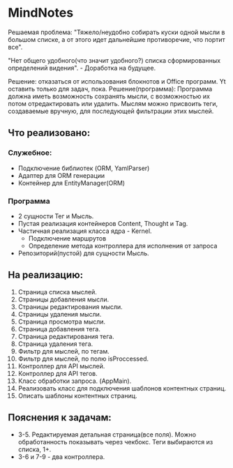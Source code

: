 # MindNotes
Решаемая проблема: "Тяжело/неудобно собирать куски одной мысли в большом списке,
а от этого идет дальнейшие противоречие, что портит все".

"Нет общего удобного(что значит удобного?) списка сформированных определений 
видения". - Доработка на будущее.

Решение: отказаться от использования блокнотов и Office программ.
Yt оставить только для задач, пока.
Решение(программа):
Программа должна иметь возможность сохранять мысли, с возможностью их потом
отредактировать или удалить.
Мыслям можно присвоить теги, создаваемые вручную, для последующей фильтрации этих
мыслей.

## Что реализовано:
### Служебное:
- Подключение библиотек (ORM, YamlParser)
- Адаптер для ORM генерации
- Контейнер для EntityManager(ORM)
### Программа
- 2 сущности Тег и Мысль.
- Пустая реализация контейнеров Content, Thought и Tag.
- Частичная реализация класса ядра - Kernel.
  - Подключение маршрутов
  - Определение метода контроллера для исполнения от запроса
- Репозиторий(пустой) для сущности Мысль.

## На реализацию:
1. Страница списка мыслей.
3. Страницы добавления мысли.
4. Страницы редактирования мысли.
5. Страницы удаления мысли.
6. Страница просмотра мысли.
7. Страница добавления тега.
8. Страница редактирования тега.
9. Страница удаления тега.
10. Фильтр для мыслей, по тегам.
11. Фильтр для мыслей, по полю isProccessed.
11. Контроллер для API мыслей.
12. Контроллер для API тегов.
13. Класс обработки запроса. (AppMain).
14. Реализовать класс для подключения шаблонов контентных страниц.
15. Описать шаблоны контентных страниц.

## Пояснения к задачам:
- 3-5. Редактируемая детальная страница(все поля).
Можно обработанность показывать через чекбокс.
Теги выбираются из списка, 1+.
- 3-6 и 7-9 - два контроллера.